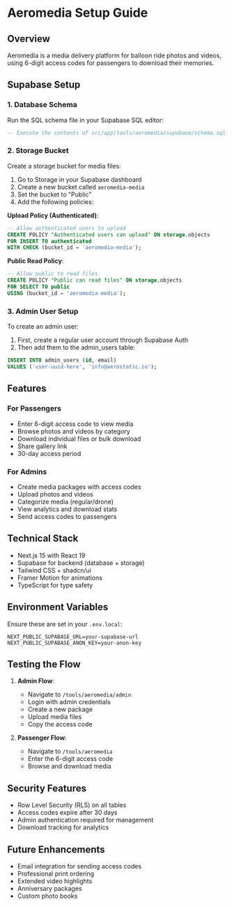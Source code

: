 # Aeromedia Setup Guide

## Overview
Aeromedia is a media delivery platform for balloon ride photos and videos, using 6-digit access codes for passengers to download their memories.

## Supabase Setup

### 1. Database Schema
Run the SQL schema file in your Supabase SQL editor:
```sql
-- Execute the contents of src/app/tools/aeromedia/supabase/schema.sql
```

### 2. Storage Bucket
Create a storage bucket for media files:

1. Go to Storage in your Supabase dashboard
2. Create a new bucket called `aeromedia-media`
3. Set the bucket to "Public" 
4. Add the following policies:

**Upload Policy (Authenticated)**:
```sql
-- Allow authenticated users to upload
CREATE POLICY "Authenticated users can upload" ON storage.objects
FOR INSERT TO authenticated
WITH CHECK (bucket_id = 'aeromedia-media');
```

**Public Read Policy**:
```sql
-- Allow public to read files
CREATE POLICY "Public can read files" ON storage.objects
FOR SELECT TO public
USING (bucket_id = 'aeromedia-media');
```

### 3. Admin User Setup
To create an admin user:

1. First, create a regular user account through Supabase Auth
2. Then add them to the admin_users table:

```sql
INSERT INTO admin_users (id, email) 
VALUES ('user-uuid-here', 'info@aerostatic.io');
```

## Features

### For Passengers
- Enter 6-digit access code to view media
- Browse photos and videos by category
- Download individual files or bulk download
- Share gallery link
- 30-day access period

### For Admins
- Create media packages with access codes
- Upload photos and videos
- Categorize media (regular/drone)
- View analytics and download stats
- Send access codes to passengers

## Technical Stack
- Next.js 15 with React 19
- Supabase for backend (database + storage)
- Tailwind CSS + shadcn/ui
- Framer Motion for animations
- TypeScript for type safety

## Environment Variables
Ensure these are set in your `.env.local`:
```
NEXT_PUBLIC_SUPABASE_URL=your-supabase-url
NEXT_PUBLIC_SUPABASE_ANON_KEY=your-anon-key
```

## Testing the Flow

1. **Admin Flow**:
   - Navigate to `/tools/aeromedia/admin`
   - Login with admin credentials
   - Create a new package
   - Upload media files
   - Copy the access code

2. **Passenger Flow**:
   - Navigate to `/tools/aeromedia`
   - Enter the 6-digit access code
   - Browse and download media

## Security Features
- Row Level Security (RLS) on all tables
- Access codes expire after 30 days
- Admin authentication required for management
- Download tracking for analytics

## Future Enhancements
- Email integration for sending access codes
- Professional print ordering
- Extended video highlights
- Anniversary packages
- Custom photo books